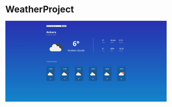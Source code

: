# WeatherProject

![Weather Project](https://github.com/DurmusFurkanOzkan/WeatherProject/blob/main/Weather_Project_Gif.gif)
